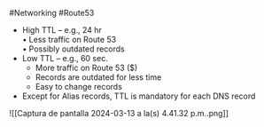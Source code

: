 #Networking #Route53 

- High TTL – e.g., 24 hr  
    • Less traffic on Route 53  
    • Possibly outdated records
- Low TTL – e.g., 60 sec.
    - More traffic on Route 53 ($)
    - Records are outdated for less time
    - Easy to change records
- Except for Alias records, TTL is mandatory for each DNS record

![[Captura de pantalla 2024-03-13 a la(s) 4.41.32 p.m..png]]
